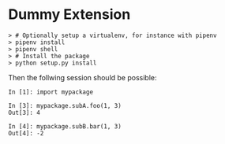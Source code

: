 # Dummy Extension

```
> # Optionally setup a virtualenv, for instance with pipenv
> pipenv install
> pipenv shell
> # Install the package
> python setup.py install
```

Then the follwing session should be possible:

```ipython
In [1]: import mypackage

In [3]: mypackage.subA.foo(1, 3)
Out[3]: 4

In [4]: mypackage.subB.bar(1, 3)
Out[4]: -2
```
